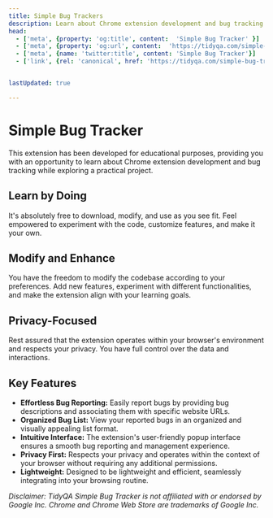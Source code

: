 ```yaml
---
title: Simple Bug Trackers
description: Learn about Chrome extension development and bug tracking while exploring a practical project.
head:
  - ['meta', {property: 'og:title', content:  'Simple Bug Tracker' }]
  - ['meta', {property: 'og:url', content:  'https://tidyqa.com/simple-bug-tracker/' }] 
  - ['meta', {name: 'twitter:title', content: 'Simple Bug Tracker'}]
  - ['link', {rel: 'canonical', href: 'https://tidyqa.com/simple-bug-tracker/'}]


lastUpdated: true

---
```


# Simple Bug Tracker

This extension has been developed for educational purposes, providing you with an opportunity to learn about Chrome extension development and bug tracking while exploring a practical project.

## Learn by Doing

It's absolutely free to download, modify, and use as you see fit. Feel empowered to experiment with the code, customize features, and make it your own.

## Modify and Enhance

You have the freedom to modify the codebase according to your preferences. Add new features, experiment with different functionalities, and make the extension align with your learning goals.

## Privacy-Focused

Rest assured that the extension operates within your browser's environment and respects your privacy. You have full control over the data and interactions.

## Key Features

- **Effortless Bug Reporting:** Easily report bugs by providing bug descriptions and associating them with specific website URLs.
- **Organized Bug List:** View your reported bugs in an organized and visually appealing list format.
- **Intuitive Interface:** The extension's user-friendly popup interface ensures a smooth bug reporting and management experience.
- **Privacy First:** Respects your privacy and operates within the context of your browser without requiring any additional permissions.
- **Lightweight:** Designed to be lightweight and efficient, seamlessly integrating into your browsing routine.

_Disclaimer: TidyQA Simple Bug Tracker is not affiliated with or endorsed by Google Inc. Chrome and Chrome Web Store are trademarks of Google Inc._
